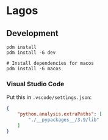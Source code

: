 # Lagos

## Development

```shell
pdm install
pdm install -G dev

# Install dependencies for macos
pdm install -G macos
```

### Visual Studio Code

Put this in `.vscode/settings.json`:

```json
{
    "python.analysis.extraPaths": [
        "./__pypackages__/3.9/lib"
    ]
}
```
